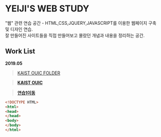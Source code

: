 # YEIJI'S WEB STUDY
"웹" 관련 연습 공간 - HTML,CSS,JQUERY,JAVASCRIPT를 이용한 웹페이지 구축 및 디자인 연습.  
잘 만들어진 사이트들을 직접 만들어보고 몰랐던 개념과 내용을 정리하는 공간.


## Work List

**2019.05**
> [KAIST OUIC FOLDER](https://github.com/humxm127/webPractice/tree/master/ouic#ouic-%ED%8E%98%EC%9D%B4%EC%A7%80-%EC%97%B0%EC%8A%B5)

> **[KAIST OUIC](ouic/ouic.html)**

> **[연습1이동](practice01.md)**

```html
<!DOCTYPE HTML>
<html>
<head>
</head>
<body>
</body>
</html>
```
